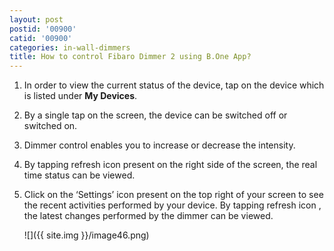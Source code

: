 ```yaml
---
layout: post
postid: '00900'
catid: '00900'
categories: in-wall-dimmers
title: How to control Fibaro Dimmer 2 using B.One App?
---
```


1. In order to view the current status of the device, tap on the device which is listed under **My Devices**.

2. By a single tap on the screen, the device can be switched off or switched on.

3. Dimmer control enables you to increase or decrease the intensity.

4. By tapping refresh icon present on the right side of the screen, the real time status can be viewed.

5. Click on the ‘Settings’ icon present on the top right of your screen to see the recent activities performed by your device. By tapping refresh icon , the latest changes performed by the dimmer can be viewed.

    ![]({{ site.img }}/image46.png)